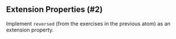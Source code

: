 ## Extension Properties (#2)

Implement `reversed` (from the exercises in the previous atom) as an extension
property.